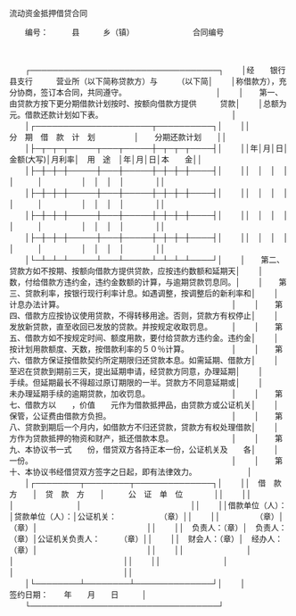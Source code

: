 



流动资金抵押借贷合同



 

　　编号：　　　县　　　乡（镇）　　　　　　　　合同编号

　　


　　┌──────────────────────────────────┐
　　│经　　银行　　　县支行　　　营业所（以下简称贷款方）与　　　（以下简│
　　│称借款方），充分协商，签订本合同，共同遵守。　　　　　　　　　　　　│
　　│　　第一、由贷款方按下更分期借款计划按时、按额向借款方提供　　　贷款│
　　│总额为　　元。借款还款计划如下表。　　　　　　　　　　　　　　　　　│
　　│┌─────────────────────┬──────────┐│
　　││　　　　　分　期　借　款　计　划　　　　　│　　分期还款计划　　││
　　│├─┬─┬─┬─────┬───┬─────┼─┬─┬─┬────┤│
　　││年│月│日│金额(大写)│月利率│　用　途　│年│月│日│本　　金││
　　│├─┼─┼─┼─────┼───┼─────┼─┼─┼─┼────┤│
　　││　│　│　│　　　　　│　　　│　　　　　│　│　│　│　　　　││
　　│├─┼─┼─┼─────┼───┼─────┼─┼─┼─┼────┤│
　　││　│　│　│　　　　　│　　　│　　　　　│　│　│　│　　　　││
　　│├─┼─┼─┼─────┼───┼─────┼─┼─┼─┼────┤│
　　││　│　│　│　　　　　│　　　│　　　　　│　│　│　│　　　　││
　　│├─┼─┼─┼─────┼───┼─────┼─┼─┼─┼────┤│
　　││　│　│　│　　　　　│　　　│　　　　　│　│　│　│　　　　││
　　│└─┴─┴─┴─────┴───┴─────┴─┴─┴─┴────┘│
　　│　　第二、贷款方如不按期、按额向借款方提供贷款，应按违约数额和延期天│
　　│　　　　　数，付给借款方违约金，违约金数额的计算，与逾期贷款罚息同。│
　　│　　第三、贷款利率，按银行现行利率计息。如遇调整，按调整后的新利率和│
　　│　　　　　计息办法计算。　　　　　　　　　　　　　　　　　　　　　　│
　　│　　第四、借款方应按协议使用贷款，不得转移用途。否则，贷款方有权停止│
　　│　　　　　发放新贷款，直至收回已发放的贷款。并按规定收取罚息。　　　│
　　│　　第五、借款方如不按规定时间、额度用款，要付给贷款方违约金。违约金│
　　│　　　　　按计划用款额度、天数，按借款利率的５０％计算。　　　　　　│
　　│　　第六、借款方保证按借款契约所定期限归还贷款本息。如需延期、借款方│
　　│　　　　　至迟在贷款到期前三天，提出延期申请，经贷款方同意，办理延期│
　　│　　　　　手续。但延期最长不得超过原订期限的一半。贷款方不同意延期或│
　　│　　　　　未办理延期手续的逾期贷款，加收罚息。　　　　　　　　　　　│
　　│　　第七、借款方以　　，价值　　元作为借款抵押品，由贷款方或公证机关│
　　│　　　　　保管，公证费由借款方负担。　　　　　　　　　　　　　　　　│
　　│　　第八、贷款到期后一个月内，如借款方不归还贷款，贷款方有权处理借款│
　　│　　　　　方作为贷款抵押的物资和财产，抵还借款本息。　　　　　　　　│
　　│　　第九、本协议书一式　　份，借贷双方各持正本一份，公证机关及　　各│
　　│　　　　　一份。　　　　　　　　　　　　　　　　　　　　　　　　　　│
　　│　　第十、本协议书经借贷双方签字之日起，即有法律效力。　　　　　　　│
　　│┌────────┬────────┬──────────────┐│
　　││　借　款　方　　│　贷　款　方　　│　　　公　证　单　位　　　　││
　　││　　　　　　　　│　　　　　　　　│　　　　　　　　　　　　　　││
　　││借款单位（人）：│贷款单位（人）：│公证机关：　　　　　　（章）││
　　││　　　　　（章）│　　　　　（章）│　　　　　　　　　　　　　　││
　　││　负责人：（章）│　负责人：（章）│公证机关负责人：　　　（章）││
　　││　财会人：（章）│　经办人：（章）│　　　　　　　　　　　　　　││
　　││　　　　　　　　│　　　　　　　　│　　　　　　　　　　　　　　││
　　││　　　　　　　　│　　　　　　　　│　　　　　　　　　　　　　　││
　　│└────────┴────────┴──────────────┘│
　　│　　　　　　　　　　　　　　　　　签约日期：　　年　　月　　日　　　│
　　└──────────────────────────────────┘
　　


　　